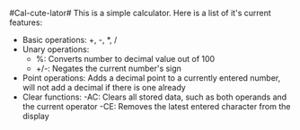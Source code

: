#Cal-cute-lator#
This is a simple calculator. Here is a list of it's current features:
- Basic operations: +, -, *, /
- Unary operations:
    - %: Converts number to decimal value out of 100
    - +/-: Negates the current number's sign
- Point operations: Adds a decimal point to a currently entered number, will not add a decimal if there is one already
- Clear functions:
    -AC: Clears all stored data, such as both operands and the current operator
    -CE: Removes the latest entered character from the display